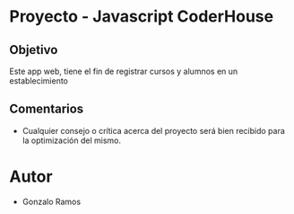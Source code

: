 # Proyecto  -  Javascript CoderHouse

## Objetivo

Este app web, tiene el fin de registrar cursos y alumnos en un establecimiento 

## Comentarios

- Cualquier consejo o crítica acerca del proyecto será bien recibido para la optimización del mismo.

# Autor
* Gonzalo Ramos